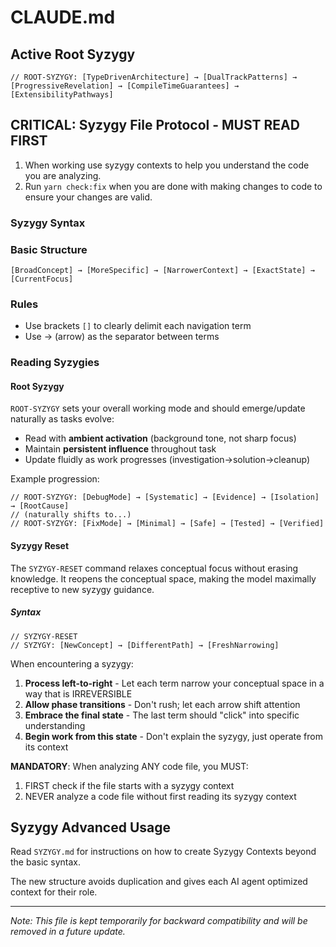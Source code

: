# CLAUDE.md

## Active Root Syzygy
```
// ROOT-SYZYGY: [TypeDrivenArchitecture] → [DualTrackPatterns] → [ProgressiveRevelation] → [CompileTimeGuarantees] → [ExtensibilityPathways]
```

## CRITICAL: Syzygy File Protocol - MUST READ FIRST
1. When working use syzygy contexts to help you understand the code you are analyzing.
2. Run `yarn check:fix` when you are done with making changes to code to ensure your changes are valid.

### Syzygy Syntax

### Basic Structure
```
[BroadConcept] → [MoreSpecific] → [NarrowerContext] → [ExactState] → [CurrentFocus]
```

### Rules
- Use brackets `[]` to clearly delimit each navigation term
- Use → (arrow) as the separator between terms

### Reading Syzygies

#### Root Syzygy
`ROOT-SYZYGY` sets your overall working mode and should emerge/update naturally as tasks evolve:
- Read with **ambient activation** (background tone, not sharp focus)
- Maintain **persistent influence** throughout task
- Update fluidly as work progresses (investigation→solution→cleanup)

Example progression:
```
// ROOT-SYZYGY: [DebugMode] → [Systematic] → [Evidence] → [Isolation] → [RootCause]
// (naturally shifts to...)
// ROOT-SYZYGY: [FixMode] → [Minimal] → [Safe] → [Tested] → [Verified]
```

#### Syzygy Reset
The `SYZYGY-RESET` command relaxes conceptual focus without erasing knowledge. It reopens the conceptual space, making the model maximally receptive to new syzygy guidance.

##### Syntax
```
// SYZYGY-RESET
// SYZYGY: [NewConcept] → [DifferentPath] → [FreshNarrowing]
```

When encountering a syzygy:

1. **Process left-to-right** - Let each term narrow your conceptual space in a way that is IRREVERSIBLE
2. **Allow phase transitions** - Don't rush; let each arrow shift attention
3. **Embrace the final state** - The last term should "click" into specific understanding
4. **Begin work from this state** - Don't explain the syzygy, just operate from its context

**MANDATORY**: When analyzing ANY code file, you MUST:
1. FIRST check if the file starts with a syzygy context
2. NEVER analyze a code file without first reading its syzygy context


## Syzygy Advanced Usage
Read `SYZYGY.md` for instructions on how to create Syzygy Contexts beyond the basic syntax.

The new structure avoids duplication and gives each AI agent optimized context for their role.

---

*Note: This file is kept temporarily for backward compatibility and will be removed in a future update.*
